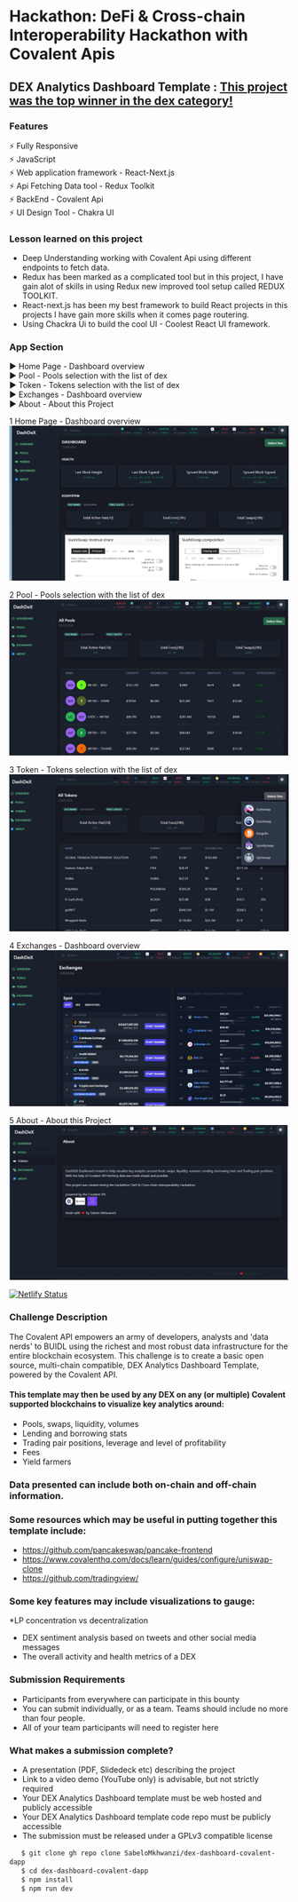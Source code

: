 # Hackathon: DeFi & Cross-chain Interoperability Hackathon with Covalent Apis
## DEX Analytics Dashboard Template : [This project was the top winner in the dex category!](https://www.covalenthq.com/blog/gitcoin-winners-announcement/)

### Features
 :zap: Fully Responsive\
 :zap: JavaScript\
 :zap: Web application framework - React-Next.js\
 :zap: Api Fetching Data tool - Redux Toolkit\
 :zap: BackEnd  - Covalent Api\
 :zap: UI Design Tool - Chakra UI      
<!--  :zap: Host\Deployment - Vercel -->
 

### Lesson learned on this project
* Deep Understanding working with Covalent Api using different endpoints to fetch data.
* Redux has been marked as a complicated tool but in this project, I have gain alot of skills in using Redux new improved tool setup called REDUX TOOLKIT.
* React-next.js has been my best framework to build React projects in this projects I have gain more skills when it comes page routering. 
* Using Chackra Ui to build the cool UI - Coolest React UI framework.  

### App Section
:arrow_forward: Home Page - Dashboard overview\
:arrow_forward: Pool - Pools selection with the list of dex\
:arrow_forward: Token - Tokens selection with the list of dex\
:arrow_forward: Exchanges - Dashboard overview\
:arrow_forward: About - About this Project

1 Home Page - Dashboard overview\
![defi_DexSwap](https://github.com/SabeloMkhwanzi/dex-dashboard-covalent-dapp/blob/main/public/DEX-Analytics-Template-SabeloMkhwanzi-dashboard1.jpg)


2 Pool - Pools selection with the list of dex\
![defi_DexSwap](https://github.com/SabeloMkhwanzi/dex-dashboard-covalent-dapp/blob/main/public/DEX-Analytics-Template-SabeloMkhwanzi.jpg)


3 Token - Tokens selection with the list of dex\
![defi_DexSwap](https://github.com/SabeloMkhwanzi/dex-dashboard-covalent-dapp/blob/main/DEX-Analytics-Template-SabeloMkhwanzi-tokens1.jpg)


4 Exchanges - Dashboard overview\
![defi_DexSwap](https://github.com/SabeloMkhwanzi/dex-dashboard-covalent-dapp/blob/main/DEX-Analytics-Template-SabeloMkhwanzi-dex.jpg)


5 About - About this Project
![defi_DexSwap](https://github.com/SabeloMkhwanzi/dex-dashboard-covalent-dapp/blob/main/DEX-Analytics-Template-SabeloMkhwanzi-about.jpg)

[![Netlify Status](https://api.netlify.com/api/v1/badges/8b0c16d5-5d47-4288-bf7b-5a08a29a8ee0/deploy-status)](https://app.netlify.com/sites/dexdashdapp/deploys)

### Challenge Description
The Covalent API empowers an army of developers, analysts and 'data nerds' to BUIDL using the richest and most robust data infrastructure for the entire blockchain ecosystem. This challenge is to create a basic open source, multi-chain compatible, DEX Analytics Dashboard Template, powered by the Covalent API.

#### This template may then be used by any DEX on any (or multiple) Covalent supported blockchains to visualize key analytics around:

* Pools, swaps, liquidity, volumes
* Lending and borrowing stats
* Trading pair positions, leverage and level of profitability
* Fees
* Yield farmers

### Data presented can include both on-chain and off-chain information.

### Some resources which may be useful in putting together this template include:

* https://github.com/pancakeswap/pancake-frontend
* https://www.covalenthq.com/docs/learn/guides/configure/uniswap-clone
* https://github.com/tradingview/

### Some key features may include visualizations to gauge:

*LP concentration vs decentralization
* DEX sentiment analysis based on tweets and other social media messages
* The overall activity and health metrics of a DEX

### Submission Requirements
* Participants from everywhere can participate in this bounty
* You can submit individually, or as a team. Teams should include no more than four people.
* All of your team participants will need to register here

### What makes a submission complete?
* A presentation (PDF, Slidedeck etc) describing the project
* Link to a video demo (YouTube only) is advisable, but not strictly required
* Your DEX Analytics Dashboard template must be web hosted and publicly accessible
* Your DEX Analytics Dashboard template code repo must be publicly accessible
* The submission must be released under a GPLv3 compatible license

```
   $ git clone gh repo clone SabeloMkhwanzi/dex-dashboard-covalent-dapp
   $ cd dex-dashboard-covalent-dapp
   $ npm install
   $ npm run dev
   ```

